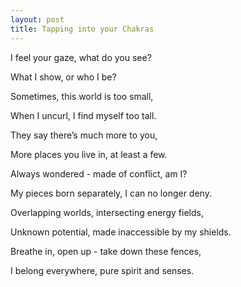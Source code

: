 ```yaml
---
layout: post
title: Tapping into your Chakras
---
```


I feel your gaze, what do you see?

What I show, or who I be?

Sometimes, this world is too small,

When I uncurl, I find myself too tall.

They say there’s much more to you,

More places you live in, at least a few.

Always wondered - made of conflict, am I?

My pieces born separately, I can no longer deny.

Overlapping worlds, intersecting energy fields,

Unknown potential, made inaccessible by my shields.

Breathe in, open up - take down these fences,

I belong everywhere, pure spirit and senses.

